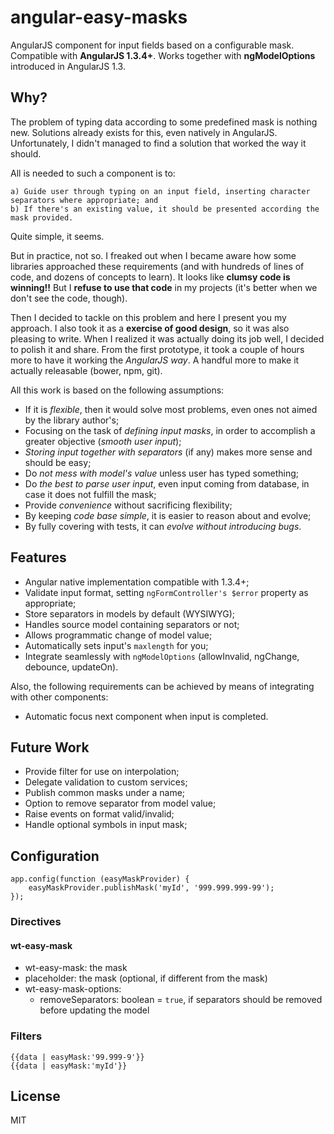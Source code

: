 # angular-easy-masks

AngularJS component for input fields based on a configurable mask. 
Compatible with **AngularJS 1.3.4+**. 
Works together with **ngModelOptions** introduced in AngularJS 1.3.

## Why?

The problem of typing data according to some predefined mask is nothing new. 
Solutions already exists for this, even natively in AngularJS.
Unfortunately, I didn't managed to find a solution that worked the way it should.

All is needed to such a component is to:

    a) Guide user through typing on an input field, inserting character separators where appropriate; and 
    b) If there's an existing value, it should be presented according the mask provided.

Quite simple, it seems.

But in practice, not so. 
I freaked out when I became aware how some libraries approached these requirements 
(and with hundreds of lines of code, and dozens of concepts to learn). 
It looks like **clumsy code is winning!!**
But I **refuse to use that code** in my projects (it's better when we don't see the code, though).

Then I decided to tackle on this problem and here I present you my approach. 
I also took it as a **exercise of good design**, so it was also pleasing to write.
When I realized it was actually doing its job well, I decided to polish it and share. 
From the first prototype, it took a couple of hours more to have it working the *AngularJS way*. 
A handful more to make it actually releasable (bower, npm, git).

All this work is based on the following assumptions:

* If it is *flexible*, then it would solve most problems, even ones not aimed by the library author's;
* Focusing on the task of *defining input masks*, in order to accomplish a greater objective (*smooth user input*);
* *Storing input together with separators* (if any) makes more sense and should be easy;
* Do *not mess with model's value* unless user has typed something;
* Do *the best to parse user input*, even input coming from database, in case it does not fulfill the mask;
* Provide *convenience* without sacrificing flexibility;
* By keeping *code base simple*, it is easier to reason about and evolve;
* By fully covering with tests, it can *evolve without introducing bugs*.

## Features

* Angular native implementation compatible with 1.3.4+;
* Validate input format, setting `ngFormController's $error` property as appropriate;
* Store separators in models by default (WYSIWYG);
* Handles source model containing separators or not;
* Allows programmatic change of model value;
* Automatically sets input's `maxlength` for you;
* Integrate seamlessly with `ngModelOptions` (allowInvalid, ngChange, debounce, updateOn).

Also, the following requirements can be achieved by means of integrating with other components:

* Automatic focus next component when input is completed.

## Future Work 

* Provide filter for use on interpolation;
* Delegate validation to custom services;
* Publish common masks under a name;
* Option to remove separator from model value;
* Raise events on format valid/invalid;
* Handle optional symbols in input mask;

## Configuration

    app.config(function (easyMaskProvider) {
        easyMaskProvider.publishMask('myId', '999.999.999-99');
    });
    
### Directives

#### wt-easy-mask

 * wt-easy-mask: the mask
 * placeholder: the mask (optional, if different from the mask)
 * wt-easy-mask-options:
   * removeSeparators: boolean = `true`, if separators should be removed before updating the model 

### Filters

    {{data | easyMask:'99.999-9'}}
    {{data | easyMask:'myId'}}


## License

MIT